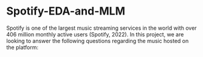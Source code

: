# Spotify-EDA-and-MLM
Spotify is one of the largest music streaming services in the world with over 406 million monthly active users (Spotify, 2022). In this project, we are looking to answer the following questions regarding the music hosted on the platform:
